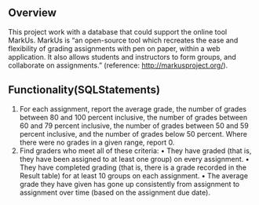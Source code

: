 ## Overview
This project work with a database that could support the online tool MarkUs. MarkUs is “an
open-source tool which recreates the ease and flexibility of grading assignments with pen on paper, within a web
application. It also allows students and instructors to form groups, and collaborate on assignments.” (reference:
http://markusproject.org/).

## Functionality(SQLStatements)
1. For each assignment, report the average grade, the number of grades between 80 and 100 percent inclusive,
the number of grades between 60 and 79 percent inclusive, the number of grades between 50 and 59 percent
inclusive, and the number of grades below 50 percent. Where there were no grades in a given range, report 0.
2. Find graders who meet all of these criteria:
• They have graded (that is, they have been assigned to at least one group) on every assignment.
• They have completed grading (that is, there is a grade recorded in the Result table) for at least 10 groups
on each assignment.
• The average grade they have given has gone up consistently from assignment to assignment over time
(based on the assignment due date).

